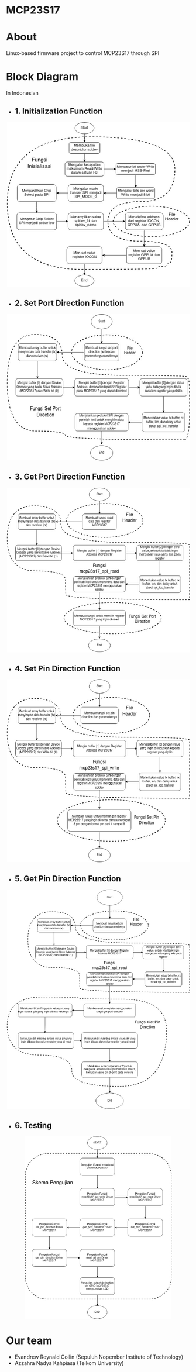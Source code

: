 # MCP23S17

# About
Linux-based firmware project to control MCP23S17 through SPI

# Block Diagram 
In Indonesian
- ## 1. Initialization Function
<p align="center"> <img src="assets/initdiagram.jpg" width="500" height="450"></p>

- ## 2. Set Port Direction Function
<p align="center"> <img src="assets/setportdirection.jpg" width="500" height="400"></p>

- ## 3. Get Port Direction Function
<p align="center"> <img src="assets/getportdirection.jpg" width="500" height="450"></p>

- ## 4. Set Pin Direction Function
<p align="center"> <img src="assets/setpindirection.jpg" width="500" height="500"></p>

- ## 5. Get Pin Direction Function
<p align="center"> <img src="assets/getpindirection.jpg" width="500" height="600"></p>

- ## 6. Testing
<p align="center"> <img src="assets/testing.jpg" width="400" height="500"></p>

# Our team
- Evandrew Reynald Collin (Sepuluh Nopember Institute of Technology)
- Azzahra Nadya Kahpiasa (Telkom University)
